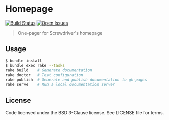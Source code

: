 # Homepage
[![Build Status][status-image]][status-url] [![Open Issues][issues-image]][issues-url]

> One-pager for Screwdriver's homepage

## Usage

```bash
$ bundle install
$ bundle exec rake --tasks
rake build    # Generate documentation
rake doctor   # Test configuration
rake publish  # Generate and publish documentation to gh-pages
rake serve    # Run a local documentation server
```

## License

Code licensed under the BSD 3-Clause license. See LICENSE file for terms.

[issues-image]: https://img.shields.io/github/issues/screwdriver-cd/screwdriver.svg
[issues-url]: https://github.com/screwdriver-cd/screwdriver/issues
[status-image]: https://cd.screwdriver.cd/pipelines/32/badge
[status-url]: https://cd.screwdriver.cd/pipelines/32
